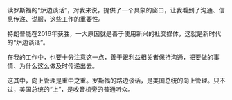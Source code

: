 
读罗斯福的“炉边谈话”，对我来说，提供了一个具象的窗口，让我看到了沟通、信息传递、说服，这些工作的重要性。

特朗普能在2016年获胜，一大原因就是善于使用新兴的社交媒体，这就是新时代的“炉边谈话”。

在我的工作中，也要十分注意这一点，善于跟利益相关者保持沟通，把要做的事情、为什么这么做及时传递出去。

这其中，向上管理是重中之重。罗斯福的路边谈话，是美国总统的向上管理。只不过，美国总统的“上”，是收音机旁的普通听众。